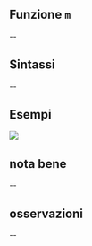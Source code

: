 ## Funzione `m`

--

## Sintassi

--

## Esempi

<img src="/img/geometria/xxx/m1.png">

## nota bene

--

## osservazioni

--